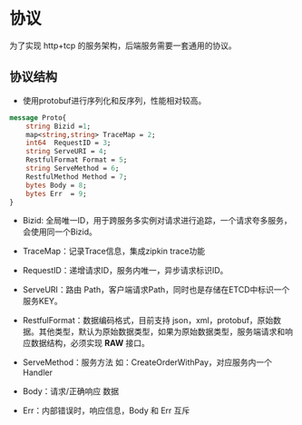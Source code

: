 # 协议
为了实现 http+tcp 的服务架构，后端服务需要一套通用的协议。

## 协议结构
* 使用protobuf进行序列化和反序列，性能相对较高。
```protobuf
message Proto{
    string Bizid =1; 
    map<string,string> TraceMap = 2;
	int64  RequestID = 3; 
	string ServeURI = 4; 
    RestfulFormat Format = 5; 
    string ServeMethod = 6; 
	RestfulMethod Method = 7;
	bytes Body = 8; 
	bytes Err  = 9;
}
```

* Bizid: 全局唯一ID，用于跨服务多实例对请求进行追踪，一个请求夸多服务，会使用同一个Bizid。

* TraceMap：记录Trace信息，集成zipkin trace功能

* RequestID：递增请求ID，服务内唯一，异步请求标识ID。

* ServeURI：路由 Path，客户端请求Path，同时也是存储在ETCD中标识一个服务KEY。

* RestfulFormat：数据编码格式，目前支持 json，xml，protobuf，原始数据。其他类型，默认为原始数据类型，如果为原始数据类型，服务端请求和响应数据结构，必须实现 **RAW** 接口。

* ServeMethod：服务方法 如：CreateOrderWithPay，对应服务内一个Handler

* Body：请求/正确响应 数据

* Err：内部错误时，响应信息，Body 和 Err 互斥